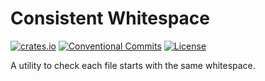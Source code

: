 # Consistent Whitespace
[![crates.io](https://img.shields.io/crates/v/consistent_whitespace)](https://crates.io/crates/consistent_whitespace)
[![Conventional Commits](https://img.shields.io/badge/Conventional%20Commits-1.0.0-yellow.svg)](https://conventionalcommits.org)
[![License](https://img.shields.io/badge/License-AGPLv3-blue.svg)](https://www.gnu.org/licenses/agpl-3.0)


A utility to check each file starts with the same whitespace.
